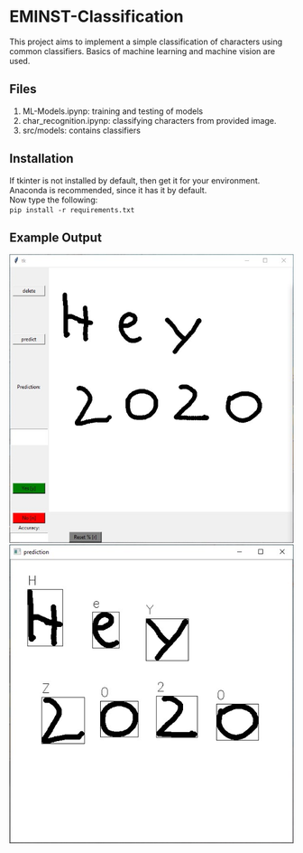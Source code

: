# EMINST-Classification
This project aims to implement a simple classification of characters using common classifiers. Basics of machine learning and machine vision are used.
## Files
1. ML-Models.ipynp: training and testing of models
2. char_recognition.ipynp: classifying characters from provided image.
3. src/models: contains classifiers
## Installation
If tkinter is not installed by default, then get it for your environment. Anaconda is recommended, since it has it by default.  
Now type the following:  
`pip install -r requirements.txt`
## Example Output
![ ](https://github.com/NelsonIg/EMINST-Classification/blob/master/images/example_inp.jpg)
![ ](https://github.com/NelsonIg/EMINST-Classification/blob/master/images/example_out.jpg)

